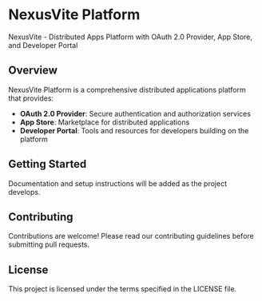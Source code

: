 # NexusVite Platform

NexusVite - Distributed Apps Platform with OAuth 2.0 Provider, App Store, and Developer Portal

## Overview

NexusVite Platform is a comprehensive distributed applications platform that provides:

- **OAuth 2.0 Provider**: Secure authentication and authorization services
- **App Store**: Marketplace for distributed applications
- **Developer Portal**: Tools and resources for developers building on the platform

## Getting Started

Documentation and setup instructions will be added as the project develops.

## Contributing

Contributions are welcome! Please read our contributing guidelines before submitting pull requests.

## License

This project is licensed under the terms specified in the LICENSE file.